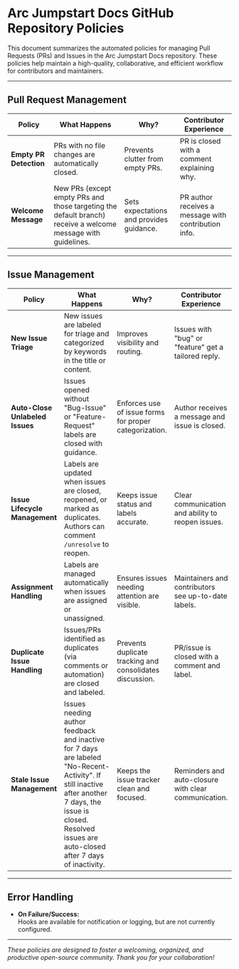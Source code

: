 # Arc Jumpstart Docs GitHub Repository Policies

This document summarizes the automated policies for managing Pull Requests (PRs) and Issues in the Arc Jumpstart Docs repository. These policies help maintain a high-quality, collaborative, and efficient workflow for contributors and maintainers.

---

## Pull Request Management

| Policy                        | What Happens                                                                                  | Why?                                                      | Contributor Experience                                   |
|-------------------------------|----------------------------------------------------------------------------------------------|-----------------------------------------------------------|---------------------------------------------------------|
| **Empty PR Detection**        | PRs with no file changes are automatically closed.                                           | Prevents clutter from empty PRs.                          | PR is closed with a comment explaining why.             |
| **Welcome Message**           | New PRs (except empty PRs and those targeting the default branch) receive a welcome message with guidelines. | Sets expectations and provides guidance.                  | PR author receives a message with contribution info.    |

---

## Issue Management

| Policy                        | What Happens                                                                                  | Why?                                                      | Contributor Experience                                   |
|-------------------------------|----------------------------------------------------------------------------------------------|-----------------------------------------------------------|---------------------------------------------------------|
| **New Issue Triage**          | New issues are labeled for triage and categorized by keywords in the title or content.        | Improves visibility and routing.                          | Issues with "bug" or "feature" get a tailored reply.    |
| **Auto-Close Unlabeled Issues**| Issues opened without "Bug-Issue" or "Feature-Request" labels are closed with guidance.      | Enforces use of issue forms for proper categorization.    | Author receives a message and issue is closed.          |
| **Issue Lifecycle Management**| Labels are updated when issues are closed, reopened, or marked as duplicates. Authors can comment `/unresolve` to reopen. | Keeps issue status and labels accurate.                   | Clear communication and ability to reopen issues.       |
| **Assignment Handling**       | Labels are managed automatically when issues are assigned or unassigned.                     | Ensures issues needing attention are visible.             | Maintainers and contributors see up-to-date labels.     |
| **Duplicate Issue Handling**  | Issues/PRs identified as duplicates (via comments or automation) are closed and labeled.      | Prevents duplicate tracking and consolidates discussion.  | PR/issue is closed with a comment and label.            |
| **Stale Issue Management**    | Issues needing author feedback and inactive for 7 days are labeled "No-Recent-Activity". If still inactive after another 7 days, the issue is closed. Resolved issues are auto-closed after 7 days of inactivity. | Keeps the issue tracker clean and focused.                | Reminders and auto-closure with clear communication.    |

---

## Error Handling

- **On Failure/Success:**  
  Hooks are available for notification or logging, but are not currently configured.

---

_These policies are designed to foster a welcoming, organized, and productive open-source community. Thank you for your collaboration!_
